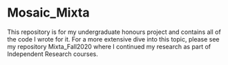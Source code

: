 # Mosaic_Mixta

This repository is for my undergraduate honours project and contains all of the code I wrote for it. For a more extensive dive into this topic, please see my repository Mixta_Fall2020 where I continued my research as part of Independent Research courses.
